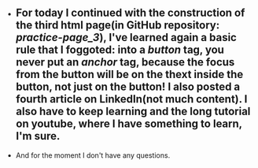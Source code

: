 - ## For today I continued with the construction of the third html page(in GitHub repository: _practice-page_3_), I've learned again a basic rule that I foggoted: into a _button_ tag, you never put an _anchor_ tag, because the focus from the button will be on the thext inside the button, not just on the button! I also posted a fourth article on LinkedIn(not much content). I also have to keep learning and the long tutorial on youtube, where I have something to learn, I'm sure.
- And for the moment I don't have any questions.